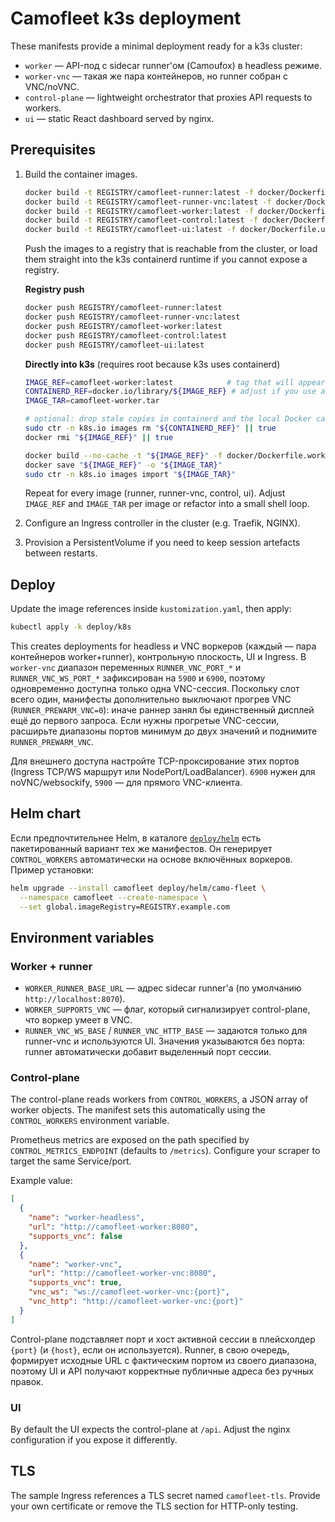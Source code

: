 # Camofleet k3s deployment

These manifests provide a minimal deployment ready for a k3s cluster:

- `worker` — API-под с sidecar runner'ом (Camoufox) в headless режиме.
- `worker-vnc` — такая же пара контейнеров, но runner собран с VNC/noVNC.
- `control-plane` — lightweight orchestrator that proxies API requests to workers.
- `ui` — static React dashboard served by nginx.

## Prerequisites

1. Build the container images.
   ```sh
   docker build -t REGISTRY/camofleet-runner:latest -f docker/Dockerfile.runner .
   docker build -t REGISTRY/camofleet-runner-vnc:latest -f docker/Dockerfile.runner-vnc .
   docker build -t REGISTRY/camofleet-worker:latest -f docker/Dockerfile.worker .
   docker build -t REGISTRY/camofleet-control:latest -f docker/Dockerfile.control .
   docker build -t REGISTRY/camofleet-ui:latest -f docker/Dockerfile.ui .
   ```

   Push the images to a registry that is reachable from the cluster, or load them straight into
   the k3s containerd runtime if you cannot expose a registry.

   **Registry push**
   ```sh
   docker push REGISTRY/camofleet-runner:latest
   docker push REGISTRY/camofleet-runner-vnc:latest
   docker push REGISTRY/camofleet-worker:latest
   docker push REGISTRY/camofleet-control:latest
   docker push REGISTRY/camofleet-ui:latest
   ```

   **Directly into k3s** (requires root because k3s uses containerd)
   ```sh
   IMAGE_REF=camofleet-worker:latest            # tag that will appear in the manifests
   CONTAINERD_REF=docker.io/library/${IMAGE_REF} # adjust if you use a custom registry
   IMAGE_TAR=camofleet-worker.tar

   # optional: drop stale copies in containerd and the local Docker cache
   sudo ctr -n k8s.io images rm "${CONTAINERD_REF}" || true
   docker rmi "${IMAGE_REF}" || true

   docker build --no-cache -t "${IMAGE_REF}" -f docker/Dockerfile.worker .
   docker save "${IMAGE_REF}" -o "${IMAGE_TAR}"
   sudo ctr -n k8s.io images import "${IMAGE_TAR}"
   ```

   Repeat for every image (runner, runner-vnc, control, ui). Adjust `IMAGE_REF` and `IMAGE_TAR`
   per image or refactor into a small shell loop.
2. Configure an Ingress controller in the cluster (e.g. Traefik, NGINX).
3. Provision a PersistentVolume if you need to keep session artefacts between restarts.

## Deploy

Update the image references inside `kustomization.yaml`, then apply:

```sh
kubectl apply -k deploy/k8s
```

This creates deployments for headless и VNC воркеров (каждый — пара контейнеров worker+runner),
контрольную плоскость, UI и Ingress. В `worker-vnc` диапазон переменных `RUNNER_VNC_PORT_*` и
`RUNNER_VNC_WS_PORT_*` зафиксирован на `5900` и `6900`, поэтому одновременно доступна только одна
VNC-сессия. Поскольку слот всего один, манифесты дополнительно выключают прогрев VNC
(`RUNNER_PREWARM_VNC=0`): иначе раннер занял бы единственный дисплей ещё до первого запроса. Если
нужны прогретые VNC-сессии, расширьте диапазоны портов минимум до двух значений и поднимите
`RUNNER_PREWARM_VNC`.

Для внешнего доступа настройте TCP-проксирование этих портов (Ingress TCP/WS маршрут или
NodePort/LoadBalancer). `6900` нужен для noVNC/websockify, `5900` — для прямого VNC-клиента.

## Helm chart

Если предпочтительнее Helm, в каталоге [`deploy/helm`](../helm) есть пакетированный вариант тех же
манифестов. Он генерирует `CONTROL_WORKERS` автоматически на основе включённых воркеров. Пример
установки:

```sh
helm upgrade --install camofleet deploy/helm/camo-fleet \
  --namespace camofleet --create-namespace \
  --set global.imageRegistry=REGISTRY.example.com
```

## Environment variables

### Worker + runner

- `WORKER_RUNNER_BASE_URL` — адрес sidecar runner'а (по умолчанию `http://localhost:8070`).
- `WORKER_SUPPORTS_VNC` — флаг, который сигнализирует control-plane, что воркер умеет в VNC.
- `RUNNER_VNC_WS_BASE` / `RUNNER_VNC_HTTP_BASE` — задаются только для runner-vnc и используются UI.
  Значения указываются без порта: runner автоматически добавит выделенный порт сессии.

### Control-plane

The control-plane reads workers from `CONTROL_WORKERS`, a JSON array of worker objects. The
manifest sets this automatically using the `CONTROL_WORKERS` environment variable.

Prometheus metrics are exposed on the path specified by `CONTROL_METRICS_ENDPOINT` (defaults to
`/metrics`). Configure your scraper to target the same Service/port.

Example value:

```json
[
  {
    "name": "worker-headless",
    "url": "http://camofleet-worker:8080",
    "supports_vnc": false
  },
  {
    "name": "worker-vnc",
    "url": "http://camofleet-worker-vnc:8080",
    "supports_vnc": true,
    "vnc_ws": "ws://camofleet-worker-vnc:{port}",
    "vnc_http": "http://camofleet-worker-vnc:{port}"
  }
]
```
Control-plane подставляет порт и хост активной сессии в плейсхолдер `{port}` (и `{host}`, если он
используется). Runner, в свою очередь, формирует исходные URL с фактическим портом из своего
диапазона, поэтому UI и API получают корректные публичные адреса без ручных правок.

### UI

By default the UI expects the control-plane at `/api`. Adjust the nginx configuration if you
expose it differently.

## TLS

The sample Ingress references a TLS secret named `camofleet-tls`. Provide your own certificate
or remove the TLS section for HTTP-only testing.
